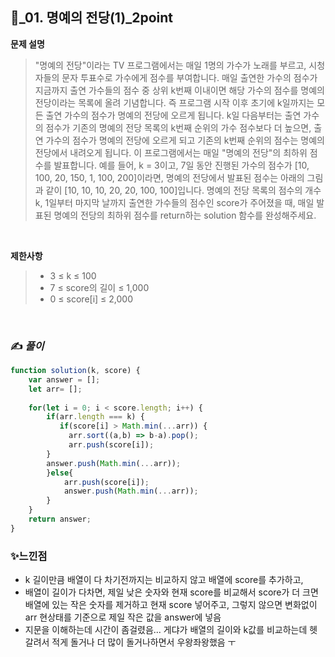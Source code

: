 ## 🔎_01. 명예의 전당(1)_2point


<b>문제 설명</b>
</br>
> "명예의 전당"이라는 TV 프로그램에서는 매일 1명의 가수가 노래를 부르고, 시청자들의 문자 투표수로 가수에게 점수를 부여합니다. 매일 출연한 가수의 점수가 지금까지 출연 가수들의 점수 중 상위 k번째 이내이면 해당 가수의 점수를 명예의 전당이라는 목록에 올려 기념합니다. 즉 프로그램 시작 이후 초기에 k일까지는 모든 출연 가수의 점수가 명예의 전당에 오르게 됩니다. k일 다음부터는 출연 가수의 점수가 기존의 명예의 전당 목록의 k번째 순위의 가수 점수보다 더 높으면, 출연 가수의 점수가 명예의 전당에 오르게 되고 기존의 k번째 순위의 점수는 명예의 전당에서 내려오게 됩니다.
> 이 프로그램에서는 매일 "명예의 전당"의 최하위 점수를 발표합니다. 예를 들어, k = 3이고, 7일 동안 진행된 가수의 점수가 [10, 100, 20, 150, 1, 100, 200]이라면, 명예의 전당에서 발표된 점수는 아래의 그림과 같이 [10, 10, 10, 20, 20, 100, 100]입니다.
> 명예의 전당 목록의 점수의 개수 k, 1일부터 마지막 날까지 출연한 가수들의 점수인 score가 주어졌을 때, 매일 발표된 명예의 전당의 최하위 점수를 return하는 solution 함수를 완성해주세요.

</br>

<b>제한사항</b>
>- 3 ≤ k ≤ 100
>- 7 ≤ score의 길이 ≤ 1,000
>- 0 ≤ score[i] ≤ 2,000

<br>

### ✍️ _풀이_

```js
function solution(k, score) {
    var answer = [];
    let arr= [];
    
    for(let i = 0; i < score.length; i++) {
        if(arr.length === k) {
           if(score[i] > Math.min(...arr)) {
             arr.sort((a,b) => b-a).pop();
             arr.push(score[i]);
        } 
        answer.push(Math.min(...arr));
        }else{
            arr.push(score[i]);
            answer.push(Math.min(...arr));
        }
    }
    return answer;
}
```



### ✨느낀점
- k 길이만큼 배열이 다 차기전까지는 비교하지 않고 배열에 score를 추가하고,
- 배열이 길이가 다차면, 제일 낮은 숫자와 현재 score를 비교해서 score가 더 크면 배열에 있는 작은 숫자를 제거하고 현재 score 넣어주고, 그렇지 않으면 변화없이 arr 현상태를 기준으로 제일 작은 값을 answer에 넣음
- 지문을 이해하는데 시간이 좀걸렸음... 게댜가 배열의 길이와 k값를 비교하는데 헷갈려서 적게 돌거나 더 많이 돌거나하면서 우왕좌왕했음 ㅜ  

 
